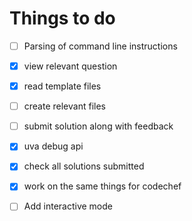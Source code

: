 # Things to do

- [ ] Parsing of command line instructions
- [x] view relevant question
- [x] read template files
- [ ] create relevant files
- [ ] submit solution along with feedback
- [x] uva debug api
- [x] check all solutions submitted
- [x] work on the same things for codechef
- [ ] Add interactive mode


